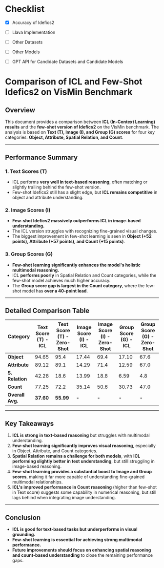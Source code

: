 # Checklist

- [x] Accuracy of Idefics2  
- [ ] Llava Implementation  
- [ ] Other Datasets  
- [ ] Other Models  
- [ ] GPT API for Candidate Datasets and Candidate Models  



# Comparison of ICL and Few-Shot Idefics2 on VisMin Benchmark

## Overview
This document provides a comparison between **ICL (In-Context Learning) results** and the **few-shot version of Idefics2** on the VisMin benchmark. The analysis is based on **Text (T), Image (I), and Group (G) scores** for four key categories: **Object, Attribute, Spatial Relation, and Count**.

---

## Performance Summary
### **1. Text Scores (T)**
- ICL performs **very well in text-based reasoning**, often matching or slightly trailing behind the few-shot version.
- Few-shot Idefics2 still has a slight edge, but **ICL remains competitive** in object and attribute understanding.

### **2. Image Scores (I)**
- **Few-shot Idefics2 massively outperforms ICL in image-based understanding.**
- The ICL version struggles with recognizing fine-grained visual changes.
- The biggest improvement in few-shot learning is seen in **Object (+52 points), Attribute (+57 points), and Count (+15 points)**.

### **3. Group Scores (G)**
- **Few-shot learning significantly enhances the model's holistic multimodal reasoning.**
- ICL **performs poorly** in Spatial Relation and Count categories, while the few-shot model achieves much higher accuracy.
- The **Group score gap is largest in the Count category**, where the few-shot model has **over a 40-point lead**.

---

## **Detailed Comparison Table**
| Category     | Text Score (T) - ICL | Text Score (T) - Zero-Shot | Image Score (I) - ICL | Image Score (I) - Zero-Shot | Group Score (G) - ICL | Group Score (G) - Zero-Shot |
|-------------|----------------------|----------------------------|----------------------|----------------------------|----------------------|----------------------------|
| **Object**      | 94.65                | 95.4                        | 17.44               | 69.4                        | 17.10               | 67.6                        |
| **Attribute**   | 89.12                | 89.1                        | 14.29               | 71.4                        | 12.59               | 67.0                        |
| **S. Relation** | 42.28                | 18.6                        | 13.99               | 18.8                        | 6.59                | 4.8                         |
| **Count**       | 77.25                | 72.2                        | 35.14               | 50.6                        | 30.73               | 47.0                        |
| **Overall Avg.**| **37.60**             | **55.99**                    | **-**                | **-**                        | **-**                | **-**                        |

---

## **Key Takeaways**
1. **ICL is strong in text-based reasoning** but struggles with multimodal understanding.
2. **Few-shot learning significantly improves visual reasoning**, especially in Object, Attribute, and Count categories.
3. **Spatial Relation remains a challenge for both models**, with **ICL performing slightly better in text understanding**, but still struggling in image-based reasoning.
4. **Few-shot learning provides a substantial boost to Image and Group scores**, making it far more capable of understanding fine-grained multimodal relationships.
5. **ICL's improved performance in Count reasoning** (higher than few-shot in Text score) suggests some capability in numerical reasoning, but still lags behind when integrating image understanding.

---

## **Conclusion**
- **ICL is good for text-based tasks but underperforms in visual grounding.**
- **Few-shot learning is essential for achieving strong multimodal performance.**
- **Future improvements should focus on enhancing spatial reasoning and count-based understanding** to close the remaining performance gaps.





